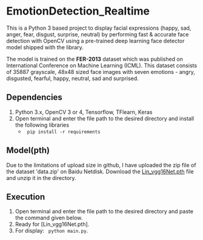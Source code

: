 # EmotionDetection_Realtime
This is a Python 3 based project to display facial expressions (happy, sad, anger, fear, disgust, surprise, neutral) by performing fast & accurate face detection with OpenCV using a pre-trained deep learning face detector model shipped with the library.

The model is trained on the **FER-2013** dataset which was published on International Conference on Machine Learning (ICML). This dataset consists of 35887 grayscale, 48x48 sized face images with seven emotions - angry, disgusted, fearful, happy, neutral, sad and surprised.

## Dependencies

1. Python 3.x, OpenCV 3 or 4, Tensorflow, TFlearn, Keras
2. Open terminal and enter the file path to the desired directory and install the following libraries
   * ``` pip install -r requirements```

## Model(pth)
Due to the limitations of upload size in github, I have uploaded the zip file of the dataset 'data.zip' on Baidu Netdisk.
Download the [Lin_vgg16Net.pth]( https://pan.baidu.com/s/1M0zFnDj2LoCH1p-EN0fYpg?pwd=i11c ) file and unzip it in the directory.


## Execution

1. Open terminal and enter the file path to the desired directory and paste the command given below.
2. Ready for  [Lin_vgg16Net.pth].
3. For display: ``` python main.py```.
